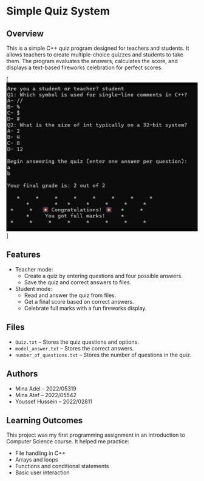 # Simple Quiz System

## Overview
This is a simple C++ quiz program designed for teachers and students. It allows teachers to create multiple-choice quizzes and students to take them. The program evaluates the answers, calculates the score, and displays a text-based fireworks celebration for perfect scores.

[![student output](image.png)]

## Features
- Teacher mode:
  - Create a quiz by entering questions and four possible answers.
  - Save the quiz and correct answers to files.
- Student mode:
  - Read and answer the quiz from files.
  - Get a final score based on correct answers.
  - Celebrate full marks with a fun fireworks display.

## Files
- `Quiz.txt` – Stores the quiz questions and options.
- `model_answer.txt` – Stores the correct answers.
- `number_of_questions.txt` – Stores the number of questions in the quiz.



## Authors
- Mina Adel – 2022/05319  
- Mina Atef – 2022/05542  
- Youssef Hussein – 2022/02811

## Learning Outcomes
This project was my first programming assignment in an Introduction to Computer Science course. It helped me practice:
- File handling in C++
- Arrays and loops
- Functions and conditional statements
- Basic user interaction
